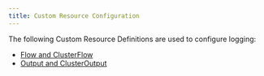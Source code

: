 ```yaml
---
title: Custom Resource Configuration
---
```


The following Custom Resource Definitions are used to configure logging:

- [Flow and ClusterFlow](../integrations-in-rancher/logging/custom-resource-configuration/flows-and-clusterflows.md)
- [Output and ClusterOutput](../integrations-in-rancher/logging/custom-resource-configuration/outputs-and-clusteroutputs.md)
